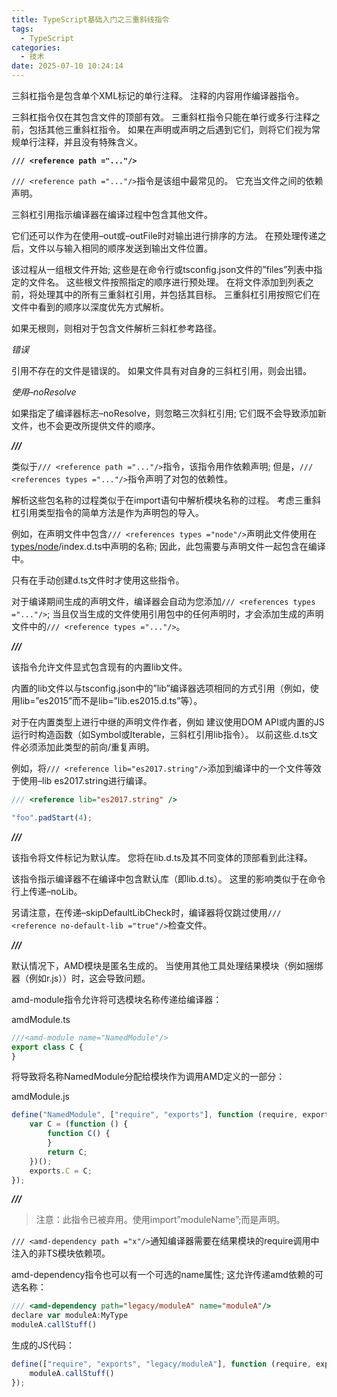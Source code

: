 ```yaml
---
title: TypeScript基础入门之三重斜线指令
tags:
  - TypeScript
categories:
  - 技术
date: 2025-07-10 10:24:14
---
```


三斜杠指令是包含单个XML标记的单行注释。 注释的内容用作编译器指令。

三斜杠指令仅在其包含文件的顶部有效。 三重斜杠指令只能在单行或多行注释之前，包括其他三重斜杠指令。 如果在声明或声明之后遇到它们，则将它们视为常规单行注释，并且没有特殊含义。

**`/// <reference path ="..."/>`**

`/// <reference path ="..."/>`指令是该组中最常见的。 它充当文件之间的依赖声明。

三斜杠引用指示编译器在编译过程中包含其他文件。

它们还可以作为在使用–out或–outFile时对输出进行排序的方法。 在预处理传递之后，文件以与输入相同的顺序发送到输出文件位置。

该过程从一组根文件开始; 这些是在命令行或tsconfig.json文件的”files”列表中指定的文件名。 这些根文件按照指定的顺序进行预处理。 在将文件添加到列表之前，将处理其中的所有三重斜杠引用，并包括其目标。 三重斜杠引用按照它们在文件中看到的顺序以深度优先方式解析。

如果无根则，则相对于包含文件解析三斜杠参考路径。

*错误*

引用不存在的文件是错误的。 如果文件具有对自身的三斜杠引用，则会出错。

*使用–noResolve*

如果指定了编译器标志–noResolve，则忽略三次斜杠引用; 它们既不会导致添加新文件，也不会更改所提供文件的顺序。

***/// <reference types="..." />***

类似于`/// <reference path ="..."/>`指令，该指令用作依赖声明; 但是，`/// <references types ="..."/>`指令声明了对包的依赖性。

解析这些包名称的过程类似于在import语句中解析模块名称的过程。 考虑三重斜杠引用类型指令的简单方法是作为声明包的导入。

例如，在声明文件中包含`/// <references types ="node"/>`声明此文件使用在[types/node](https://github.com/types/node)/index.d.ts中声明的名称; 因此，此包需要与声明文件一起包含在编译中。

只有在手动创建d.ts文件时才使用这些指令。

对于编译期间生成的声明文件，编译器会自动为您添加`/// <references types ="..."/>`; 当且仅当生成的文件使用引用包中的任何声明时，才会添加生成的声明文件中的`/// <reference types ="..."/>`。

***/// <reference lib="..." />***

该指令允许文件显式包含现有的内置lib文件。

内置的lib文件以与tsconfig.json中的”lib”编译器选项相同的方式引用（例如，使用lib=”es2015”而不是lib=”lib.es2015.d.ts”等）。

对于在内置类型上进行中继的声明文件作者，例如 建议使用DOM API或内置的JS运行时构造函数（如Symbol或Iterable，三斜杠引用lib指令）。 以前这些.d.ts文件必须添加此类型的前向/重复声明。

例如，将`/// <reference lib="es2017.string"/>`添加到编译中的一个文件等效于使用–lib es2017.string进行编译。

```javascript
/// <reference lib="es2017.string" />

"foo".padStart(4);
```

***/// <reference no-default-lib="true"/>***

该指令将文件标记为默认库。 您将在lib.d.ts及其不同变体的顶部看到此注释。

该指令指示编译器不在编译中包含默认库（即lib.d.ts）。 这里的影响类似于在命令行上传递–noLib。

另请注意，在传递–skipDefaultLibCheck时，编译器将仅跳过使用`/// <reference no-default-lib ="true"/>`检查文件。

***/// <amd-module />***

默认情况下，AMD模块是匿名生成的。 当使用其他工具处理结果模块（例如捆绑器（例如r.js））时，这会导致问题。

amd-module指令允许将可选模块名称传递给编译器：

amdModule.ts

```javascript
///<amd-module name="NamedModule"/>
export class C {
}
```

将导致将名称NamedModule分配给模块作为调用AMD定义的一部分：

amdModule.js

```javascript
define("NamedModule", ["require", "exports"], function (require, exports) {
    var C = (function () {
        function C() {
        }
        return C;
    })();
    exports.C = C;
});
```

***/// <amd-dependency />***

> 注意：此指令已被弃用。使用import”moduleName”;而是声明。

`/// <amd-dependency path ="x"/>`通知编译器需要在结果模块的require调用中注入的非TS模块依赖项。

amd-dependency指令也可以有一个可选的name属性; 这允许传递amd依赖的可选名称：

```javascript
/// <amd-dependency path="legacy/moduleA" name="moduleA"/>
declare var moduleA:MyType
moduleA.callStuff()
```

生成的JS代码：

```javascript
define(["require", "exports", "legacy/moduleA"], function (require, exports, moduleA) {
    moduleA.callStuff()
});
```
